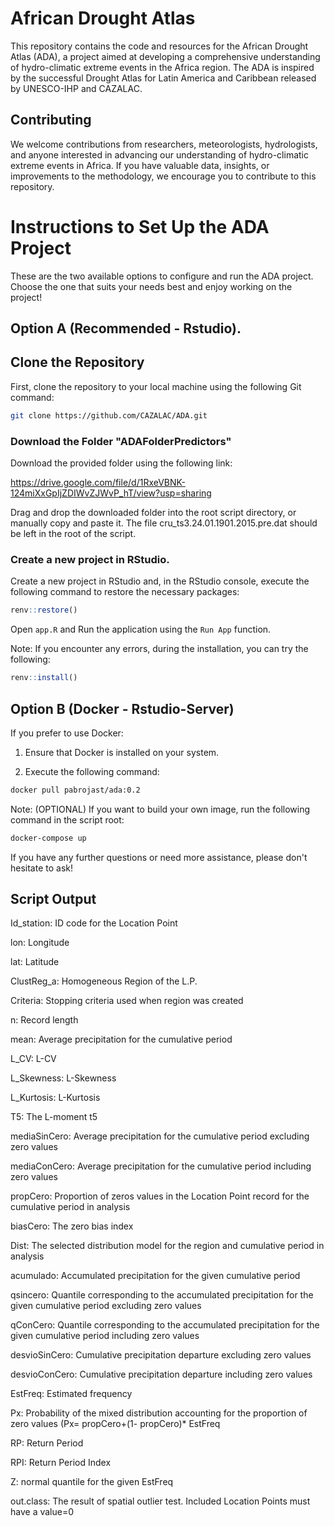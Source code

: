 # African Drought Atlas

This repository contains the code and resources for the African Drought Atlas (ADA), a project aimed at developing a comprehensive understanding of hydro-climatic extreme events in the Africa region. The ADA is inspired by the successful Drought Atlas for Latin America and Caribbean released by UNESCO-IHP and CAZALAC.

## Contributing
We welcome contributions from researchers, meteorologists, hydrologists, and anyone interested in advancing our understanding of hydro-climatic extreme events in Africa. If you have valuable data, insights, or improvements to the methodology, we encourage you to contribute to this repository.

# Instructions to Set Up the ADA Project

These are the two available options to configure and run the ADA project. Choose the one that suits your needs best and enjoy working on the project!

## Option A (Recommended - Rstudio).

## Clone the Repository

First, clone the repository to your local machine using the following Git command:

```bash
git clone https://github.com/CAZALAC/ADA.git
```

### Download the Folder "ADAFolderPredictors"

Download the provided folder using the following link:

https://drive.google.com/file/d/1RxeVBNK-124miXxGpIjZDIWvZJWvP_hT/view?usp=sharing

Drag and drop the downloaded folder into the root script directory, or manually copy and paste it. The file cru_ts3.24.01.1901.2015.pre.dat should be left in the root of the script.

### Create a new project in RStudio.
Create a new project in RStudio and, in the RStudio console, execute the following command to restore the necessary packages:


```r
renv::restore()
```

Open `app.R` and Run the application using the `Run App` function.

Note: If you encounter any errors, during the installation, you can try the following:

```r
renv::install()
```

## Option B (Docker - Rstudio-Server)

If you prefer to use Docker:

1. Ensure that Docker is installed on your system.

2. Execute the following command:

```bash
docker pull pabrojast/ada:0.2
```


Note: (OPTIONAL) If you want to build your own image, run the following command in the script root:

```bash
docker-compose up
```

If you have any further questions or need more assistance, please don't hesitate to ask! 

## Script Output

Id_station: ID code for the Location Point

lon: Longitude

lat: Latitude

ClustReg_a: Homogeneous Region of the L.P.

Criteria: Stopping criteria used when region was created

n: Record length

mean: Average precipitation for the cumulative period

L_CV: L-CV

L_Skewness: L-Skewness

L_Kurtosis: L-Kurtosis

T5: The L-moment t5

mediaSinCero: Average precipitation for the cumulative period excluding zero values

mediaConCero: Average precipitation for the cumulative period including zero values

propCero: Proportion of zeros values in the Location Point record for the cumulative period in analysis

biasCero: The zero bias index

Dist: The selected distribution model for the region and cumulative period in analysis

acumulado: Accumulated precipitation for the given cumulative period

qsincero: Quantile corresponding to the accumulated precipitation for the given cumulative period excluding zero values

qConCero: Quantile corresponding to the accumulated precipitation for the given cumulative period including zero values

desvioSinCero: Cumulative precipitation departure excluding zero values

desvioConCero: Cumulative precipitation departure including zero values

EstFreq: Estimated frequency

Px: Probability of the mixed distribution accounting for the proportion of zero values (Px= propCero+(1- propCero)* EstFreq

RP: Return Period

RPI: Return Period Index

Z: normal quantile for the given EstFreq

out.class: The result of spatial outlier test. Included Location Points must have a value=0


